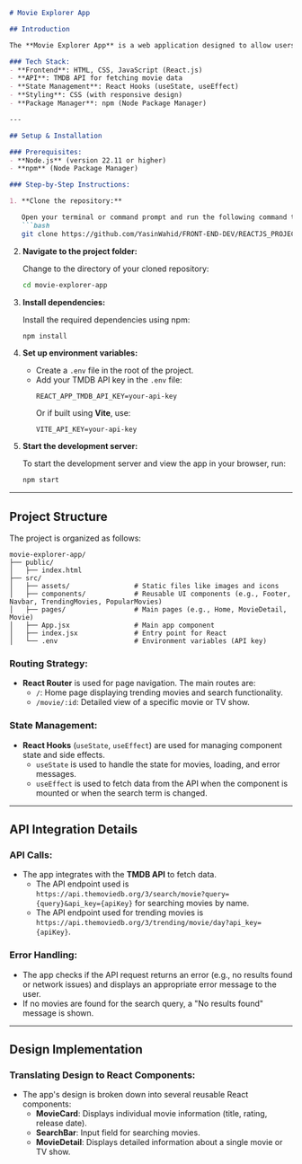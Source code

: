 

```markdown
# Movie Explorer App

## Introduction

The **Movie Explorer App** is a web application designed to allow users to search, explore, and get detailed information about movies and TV shows. The app integrates with the [TMDB (The Movie Database) API](https://www.themoviedb.org/) to fetch movie data in real-time, including titles, ratings, release dates, and overviews. The application offers a seamless browsing experience with trending movies, search functionality, and a detailed movie view.

### Tech Stack:
- **Frontend**: HTML, CSS, JavaScript (React.js)
- **API**: TMDB API for fetching movie data
- **State Management**: React Hooks (useState, useEffect)
- **Styling**: CSS (with responsive design)
- **Package Manager**: npm (Node Package Manager)

---

## Setup & Installation

### Prerequisites:
- **Node.js** (version 22.11 or higher)
- **npm** (Node Package Manager)

### Step-by-Step Instructions:

1. **Clone the repository:**

   Open your terminal or command prompt and run the following command to clone the repository:
   ```bash
   git clone https://github.com/YasinWahid/FRONT-END-DEV/REACTJS_PROJECTS/movie-explorer-app.git
   ```

2. **Navigate to the project folder:**

   Change to the directory of your cloned repository:
   ```bash
   cd movie-explorer-app
   ```

3. **Install dependencies:**

   Install the required dependencies using npm:
   ```bash
   npm install
   ```

4. **Set up environment variables:**

   - Create a `.env` file in the root of the project.
   - Add your TMDB API key in the `.env` file:
     ```
     REACT_APP_TMDB_API_KEY=your-api-key
     ```
     Or if built using **Vite**, use:
     ```
     VITE_API_KEY=your-api-key
     ```

5. **Start the development server:**

   To start the development server and view the app in your browser, run:
   ```bash
   npm start
   ```

---

## Project Structure

The project is organized as follows:

```
movie-explorer-app/
├── public/
│   ├── index.html
├── src/
│   ├── assets/                # Static files like images and icons
│   ├── components/            # Reusable UI components (e.g., Footer, Navbar, TrendingMovies, PopularMovies)
│   ├── pages/                 # Main pages (e.g., Home, MovieDetail, Movie)
│   ├── App.jsx                # Main app component
│   ├── index.jsx              # Entry point for React
│   └── .env                   # Environment variables (API key)
```

### Routing Strategy:
- **React Router** is used for page navigation. The main routes are:
  - `/`: Home page displaying trending movies and search functionality.
  - `/movie/:id`: Detailed view of a specific movie or TV show.

### State Management:
- **React Hooks** (`useState`, `useEffect`) are used for managing component state and side effects.
  - `useState` is used to handle the state for movies, loading, and error messages.
  - `useEffect` is used to fetch data from the API when the component is mounted or when the search term is changed.

---

## API Integration Details

### API Calls:
- The app integrates with the **TMDB API** to fetch data.
  - The API endpoint used is `https://api.themoviedb.org/3/search/movie?query={query}&api_key={apiKey}` for searching movies by name.
  - The API endpoint used for trending movies is `https://api.themoviedb.org/3/trending/movie/day?api_key={apiKey}`.

### Error Handling:
- The app checks if the API request returns an error (e.g., no results found or network issues) and displays an appropriate error message to the user.
- If no movies are found for the search query, a "No results found" message is shown.

---

## Design Implementation

### Translating Design to React Components:
- The app's design is broken down into several reusable React components:
  - **MovieCard**: Displays individual movie information (title, rating, release date).
  - **SearchBar**: Input field for searching movies.
  - **MovieDetail**: Displays detailed information about a single movie or TV show.

